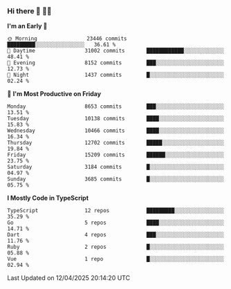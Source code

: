 ### Hi there 👋 🧑‍💻



<!--START_SECTION:waka-->
**I'm an Early 🐤** 

```text
🌞 Morning                23446 commits       █████████░░░░░░░░░░░░░░░░   36.61 % 
🌆 Daytime                31002 commits       ████████████░░░░░░░░░░░░░   48.41 % 
🌃 Evening                8152 commits        ███░░░░░░░░░░░░░░░░░░░░░░   12.73 % 
🌙 Night                  1437 commits        █░░░░░░░░░░░░░░░░░░░░░░░░   02.24 % 
```
📅 **I'm Most Productive on Friday** 

```text
Monday                   8653 commits        ███░░░░░░░░░░░░░░░░░░░░░░   13.51 % 
Tuesday                  10138 commits       ████░░░░░░░░░░░░░░░░░░░░░   15.83 % 
Wednesday                10466 commits       ████░░░░░░░░░░░░░░░░░░░░░   16.34 % 
Thursday                 12702 commits       █████░░░░░░░░░░░░░░░░░░░░   19.84 % 
Friday                   15209 commits       ██████░░░░░░░░░░░░░░░░░░░   23.75 % 
Saturday                 3184 commits        █░░░░░░░░░░░░░░░░░░░░░░░░   04.97 % 
Sunday                   3685 commits        █░░░░░░░░░░░░░░░░░░░░░░░░   05.75 % 
```


**I Mostly Code in TypeScript** 

```text
TypeScript               12 repos            █████████░░░░░░░░░░░░░░░░   35.29 % 
Go                       5 repos             ████░░░░░░░░░░░░░░░░░░░░░   14.71 % 
Dart                     4 repos             ███░░░░░░░░░░░░░░░░░░░░░░   11.76 % 
Ruby                     2 repos             █░░░░░░░░░░░░░░░░░░░░░░░░   05.88 % 
Vue                      1 repo              █░░░░░░░░░░░░░░░░░░░░░░░░   02.94 % 
```




 Last Updated on 12/04/2025 20:14:20 UTC
<!--END_SECTION:waka-->


